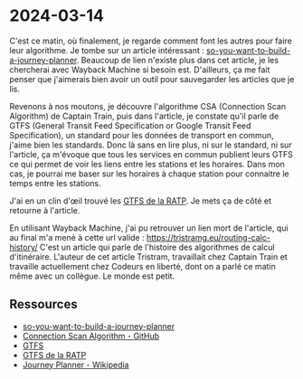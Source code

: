 # 2024-03-14

C'est ce matin, où finalement, je regarde comment font les autres pour faire leur algorithme.
Je tombe sur un article intéressant : [so-you-want-to-build-a-journey-planner](https://medium.com/@assertis/so-you-want-to-build-a-journey-planner-f99bfa8d069d).
Beaucoup de lien n'existe plus dans cet article, je les chercherai avec Wayback Machine si besoin est.
D'ailleurs, ça me fait penser que j'aimerais bien avoir un outil pour sauvegarder les articles que je lis.

Revenons à nos moutons, je découvre l'algorithme CSA (Connection Scan Algorithm) de Captain Train, puis dans l'article,
je constate qu'il parle de GTFS (General Transit Feed Specification or Google Transit Feed Specification),
un standard pour les données de transport en commun, j'aime bien les standards.
Donc là sans en lire plus, ni sur le standard, ni sur l'article, ça m'évoque que tous les services en commun publient
leurs GTFS ce qui permet de voir les liens entre les stations et les horaires.
Dans mon cas, je pourrai me baser sur les horaires à chaque station pour connaitre le temps entre les stations.

J'ai en un clin d'œil trouvé les [GTFS de la RATP](https://prim.iledefrance-mobilites.fr/en/jeux-de-donnees/offre-horaires-tc-gtfs-idfm).
Je mets ça de côté et retourne à l'article.

En utilisant Wayback Machine, j'ai pu retrouver un lien mort de l'article, qui au final m'a mené à cette url valide : https://tristramg.eu/routing-calc-history/
C'est un article qui parle de l'histoire des algorithmes de calcul d'itinéraire. L'auteur de cet article Tristram,
travaillait chez Captain Train et travaille actuellement chez Codeurs en liberté, dont on a parlé ce matin même avec un collègue.
Le monde est petit.

## Ressources

- [so-you-want-to-build-a-journey-planner](https://medium.com/@assertis/so-you-want-to-build-a-journey-planner-f99bfa8d069d)
- [Connection Scan Algorithm - GitHub](https://github.com/trainline-eu/csa-challenge)
- [GTFS](https://gtfs.org)
- [GTFS de la RATP](https://prim.iledefrance-mobilites.fr/en/jeux-de-donnees/offre-horaires-tc-gtfs-idfm)
- [Journey Planner - Wikipedia](https://en.wikipedia.org/wiki/Journey_planner)
